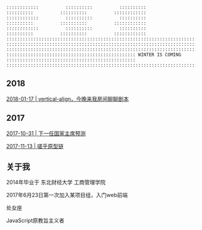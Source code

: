 ```
::::::::::::          ::::::::::          ::::::::::          ::::::::::          ::::::::::          ::::::::::::
::::::::::::          ::::::::::          ::::::::::          ::::::::::          ::::::::::          ::::::::::::
::::::::::::          ::::::::::          ::::::::::          ::::::::::          ::::::::::          ::::::::::::
::::::::::::::::::::::::::::::::::::::::::::::::::::::::::::::::::::::::::::::::::::::::::::::::::::::::::::::::::
::::::::::::::::::::::::::::::::::::::::::::::::::::::::::::::::::::::::::::::::::::::::::::::::::::::::::::::::::
::::::::::::::::::::::::::::::::::::::::::::::::::::::::::::::::::::::::::::::::::::::::::::::::::::::::::::::::::
:::::::::::::::::::::::::::::::::::::::::::::::: WINTER IS COMING ::::::::::::::::::::::::::::::::::::::::::::::::
::::::::::::::::::::::::::::::::::::::::::::::::::::::::::::::::::::::::::::::::::::::::::::::::::::::::::::::::::
```

## 2018

[2018-01-17 | vertical-align，今晚来我房间聊聊剧本](https://github.com/veedrin/blog/issues/3)

## 2017

[2017-10-31 | 下一任国家主席预测](https://github.com/veedrin/blog/issues/1)

[2017-11-13 | 嗟乎原型链](https://github.com/veedrin/blog/issues/2)

## 关于我

2014年毕业于 东北财经大学 工商管理学院

2017年6月23日第一次加入某项目组，入门web前端

处女座

JavaScript原教旨主义者

